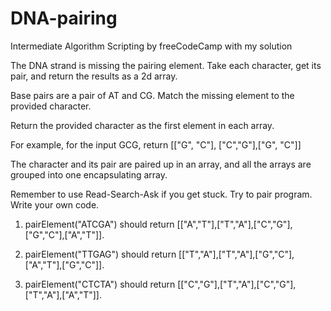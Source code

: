 # DNA-pairing
Intermediate Algorithm Scripting by freeCodeCamp with my solution

The DNA strand is missing the pairing element. Take each character, get its pair, and return the results as a 2d array.

Base pairs are a pair of AT and CG. Match the missing element to the provided character.

Return the provided character as the first element in each array.

For example, for the input GCG, return [["G", "C"], ["C","G"],["G", "C"]]

The character and its pair are paired up in an array, and all the arrays are grouped into one encapsulating array.

Remember to use Read-Search-Ask if you get stuck. Try to pair program. Write your own code.






1. pairElement("ATCGA") should return [["A","T"],["T","A"],["C","G"],["G","C"],["A","T"]].

2. pairElement("TTGAG") should return [["T","A"],["T","A"],["G","C"],["A","T"],["G","C"]].

3. pairElement("CTCTA") should return [["C","G"],["T","A"],["C","G"],["T","A"],["A","T"]].
